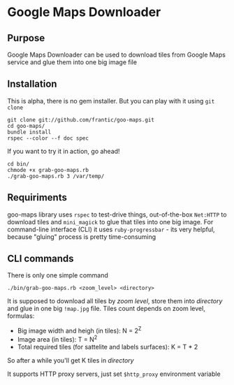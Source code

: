 Google Maps Downloader
======================

Purpose
-------
Google Maps Downloader can be used to download tiles from Google Maps service
and glue them into one big image file

Installation
------------
This is alpha, there is no gem installer. But you can play with it using `git clone`

    git clone git://github.com/frantic/goo-maps.git
    cd goo-maps/
    bundle install
    rspec --color --f doc spec

If you want to try it in action, go ahead!

    cd bin/
    chmode +x grab-goo-maps.rb
    ./grab-goo-maps.rb 3 /var/temp/

Requiriments
------------
goo-maps library uses `rspec` to test-drive things, out-of-the-box `Net:HTTP` to download
tiles and `mini_magick` to glue that tiles into one big image. For command-line interface (CLI)
it uses `ruby-progressbar` - its very helpful, because "gluing" process is pretty time-consuming

CLI commands
------------
There is only one simple command

    ./bin/grab-goo-maps.rb <zoom_level> <directory>

It is supposed to download all tiles by _zoom level_, store them into _directory_ and glue
in one big `!map.jpg` file. Tiles count depends on zoom level, formulas:

* Big image width and heigh (in tiles): N = 2<sup>Z</sup>
* Image area (in tiles): T = N<sup>2<sup>
* Total required tiles (for sattelite and labels surfaces): K = T * 2

So after a while you'll get K tiles in _directory_

It supports HTTP proxy servers, just set `$http_proxy` environment variable
